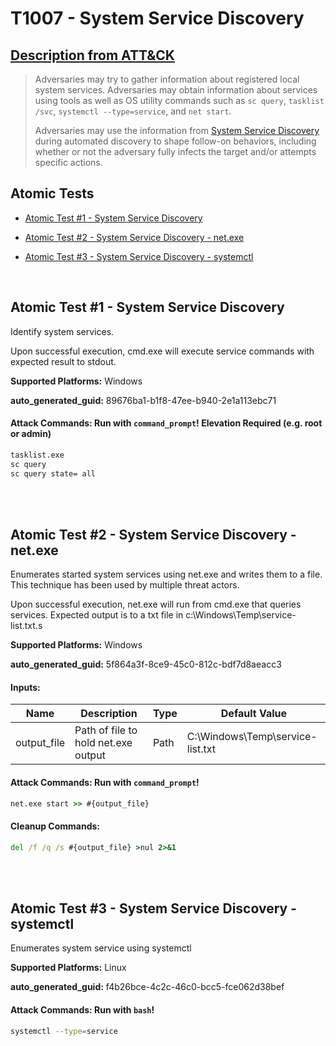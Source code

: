 # T1007 - System Service Discovery
## [Description from ATT&CK](https://attack.mitre.org/techniques/T1007)
<blockquote>Adversaries may try to gather information about registered local system services. Adversaries may obtain information about services using tools as well as OS utility commands such as <code>sc query</code>, <code>tasklist /svc</code>, <code>systemctl --type=service</code>, and <code>net start</code>.

Adversaries may use the information from [System Service Discovery](https://attack.mitre.org/techniques/T1007) during automated discovery to shape follow-on behaviors, including whether or not the adversary fully infects the target and/or attempts specific actions.</blockquote>

## Atomic Tests

- [Atomic Test #1 - System Service Discovery](#atomic-test-1---system-service-discovery)

- [Atomic Test #2 - System Service Discovery - net.exe](#atomic-test-2---system-service-discovery---netexe)

- [Atomic Test #3 - System Service Discovery - systemctl](#atomic-test-3---system-service-discovery---systemctl)


<br/>

## Atomic Test #1 - System Service Discovery
Identify system services.

Upon successful execution, cmd.exe will execute service commands with expected result to stdout.

**Supported Platforms:** Windows


**auto_generated_guid:** 89676ba1-b1f8-47ee-b940-2e1a113ebc71






#### Attack Commands: Run with `command_prompt`!  Elevation Required (e.g. root or admin) 


```cmd
tasklist.exe
sc query
sc query state= all
```






<br/>
<br/>

## Atomic Test #2 - System Service Discovery - net.exe
Enumerates started system services using net.exe and writes them to a file. This technique has been used by multiple threat actors.

Upon successful execution, net.exe will run from cmd.exe that queries services. Expected output is to a txt file in c:\Windows\Temp\service-list.txt.s

**Supported Platforms:** Windows


**auto_generated_guid:** 5f864a3f-8ce9-45c0-812c-bdf7d8aeacc3





#### Inputs:
| Name | Description | Type | Default Value |
|------|-------------|------|---------------|
| output_file | Path of file to hold net.exe output | Path | C:&#92;Windows&#92;Temp&#92;service-list.txt|


#### Attack Commands: Run with `command_prompt`! 


```cmd
net.exe start >> #{output_file}
```

#### Cleanup Commands:
```cmd
del /f /q /s #{output_file} >nul 2>&1
```





<br/>
<br/>

## Atomic Test #3 - System Service Discovery - systemctl
Enumerates system service using systemctl

**Supported Platforms:** Linux


**auto_generated_guid:** f4b26bce-4c2c-46c0-bcc5-fce062d38bef






#### Attack Commands: Run with `bash`! 


```bash
systemctl --type=service
```






<br/>
